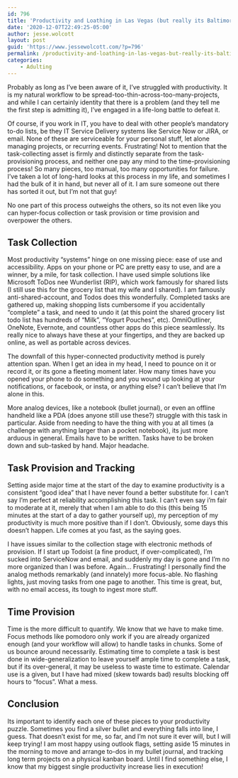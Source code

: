 ```yaml
---
id: 796
title: 'Productivity and Loathing in Las Vegas (but really its Baltimore)'
date: '2020-12-07T22:49:25-05:00'
author: jesse.wolcott
layout: post
guid: 'https://www.jessewolcott.com/?p=796'
permalink: /productivity-and-loathing-in-las-vegas-but-really-its-baltimore/
categories:
    - Adulting
---
```


Probably as long as I’ve been aware of it, I’ve struggled with productivity. It is my natural workflow to be spread-too-thin-across-too-many-projects, and while I can certainly identity that there is a problem (and they tell me the first step is admitting it), I’ve engaged in a life-long battle to defeat it.

Of course, if you work in IT, you have to deal with other people’s mandatory to-do lists, be they IT Service Delivery systems like Service Now or JIRA, or email. None of these are serviceable for your personal stuff, let alone managing projects, or recurring events. Frustrating! Not to mention that the task-collecting asset is firmly and distinctly separate from the task-provisioning process, and neither one pay any mind to the time-provisioning process! So many pieces, too manual, too many opportunities for failure. I’ve taken a lot of long-hard looks at this process in my life, and sometimes I had the bulk of it in hand, but never all of it. I am sure someone out there has sorted it out, but I’m not that guy!

No one part of this process outweighs the others, so its not even like you can hyper-focus collection or task provision or time provision and overpower the others.


## Task Collection

Most productivity “systems” hinge on one missing piece: ease of use and accessibility. Apps on your phone or PC are pretty easy to use, and are a winner, by a mile, for task collection. I have used simple solutions like Microsoft ToDos nee Wunderlist (RIP), which work famously for shared lists (I still use this for the grocery list that my wife and I shared). I am famously anti-shared-account, and Todos does this wonderfully. Completed tasks are gathered up, making shopping lists cumbersome if you accidentally “complete” a task, and need to undo it (at this point the shared grocery list todo list has hundreds of “Milk”, “Yogurt Pouches”, etc). OmniOutliner, OneNote, Evernote, and countless other apps do this piece seamlessly. Its really nice to always have these at your fingertips, and they are backed up online, as well as portable across devices.

The downfall of this hyper-connected productivity method is purely attention span. When I get an idea in my head, I need to pounce on it or record it, or its gone a fleeting moment later. How many times have you opened your phone to do something and you wound up looking at your notifications, or facebook, or insta, or anything else? I can’t believe that I’m alone in this.

More analog devices, like a notebook (bullet journal), or even an offline handheld like a PDA (does anyone still use these?) struggle with this task in particular. Aside from needing to have the thing with you at all times (a challenge with anything larger than a pocket notebook), its just more arduous in general. Emails have to be written. Tasks have to be broken down and sub-tasked by hand. Major headache.

## Task Provision and Tracking

Setting aside major time at the start of the day to examine productivity is a consistent “good idea” that I have never found a better substitute for. I can’t say I’m perfect at reliability accomplishing this task. I can’t even say i’m fair to moderate at it, merely that when I am able to do this (this being 15 minutes at the start of a day to gather yourself up), my perception of my productivity is much more positive than if I don’t. Obviously, some days this doesn’t happen. Life comes at you fast, as the saying goes.

I have issues similar to the collection stage with electronic methods of provision. If I start up Todoist (a fine product, if over-complicated), I’m sucked into ServiceNow and email, and suddenly my day is gone and I’m no more organized than I was before. Again… Frustrating! I personally find the analog methods remarkably (and innately) more focus-able. No flashing lights, just moving tasks from one page to another. This time is great, but, with no email access, its tough to ingest more stuff.

## Time Provision

Time is the more difficult to quantify. We know that we have to make time. Focus methods like pomodoro only work if you are already organized enough (and your workflow will allow) to handle tasks in chunks. Some of us bounce around necessarily. Estimating time to complete a task is best done in wide-generalization to leave yourself ample time to complete a task, but if its over-general, it may be useless to waste time to estimate. Calendar use is a given, but I have had mixed (skew towards bad) results blocking off hours to “focus”. What a mess.

## Conclusion

Its important to identify each one of these pieces to your productivity puzzle. Sometimes you find a silver bullet and everything falls into line, I guess. That doesn’t exist for me, so far, and I’m not sure it ever will, but I will keep trying! I am most happy using outlook flags, setting aside 15 minutes in the morning to move and arrange to-dos in my bullet journal, and tracking long term projects on a physical kanban board. Until I find something else, I know that my biggest single productivity increase lies in execution!